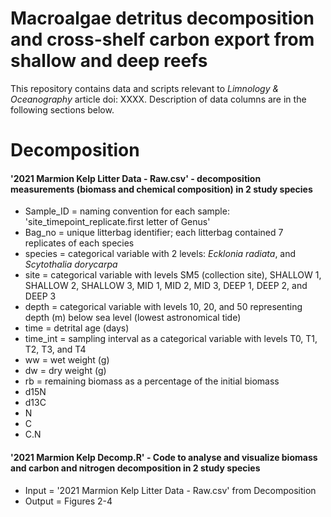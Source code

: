 # Macroalgae detritus decomposition and cross-shelf carbon export from shallow and deep reefs
This repository contains data and scripts relevant to *Limnology & Oceanography* article doi: XXXX. Description of data columns are in the following sections below.

# Decomposition #
#### '2021 Marmion Kelp Litter Data - Raw.csv' - decomposition measurements (biomass and chemical composition) in 2 study species
- Sample_ID = naming convention for each sample: 'site_timepoint_replicate.first letter of Genus'
- Bag_no = unique litterbag identifier; each litterbag contained 7 replicates of each species
- species = categorical variable with 2 levels: *Ecklonia radiata*, and *Scytothalia dorycarpa*
 - site = categorical variable with levels SM5 (collection site), SHALLOW 1, SHALLOW 2, SHALLOW 3, MID 1, MID 2, MID 3, DEEP 1, DEEP 2, and DEEP 3
- depth = categorical variable with levels 10, 20, and 50 representing depth (m) below sea level (lowest astronomical tide)
- time = detrital age (days)
- time_int = sampling interval as a categorical variable with levels T0, T1, T2, T3, and T4
- ww = wet weight (g)
- dw = dry weight (g)
- rb = remaining biomass as a percentage of the initial biomass
- d15N
- d13C
- N
- C
- C.N
#### '2021 Marmion Kelp Decomp.R' - Code to analyse and visualize biomass and carbon and nitrogen decomposition in 2 study species
- Input = '2021 Marmion Kelp Litter Data - Raw.csv' from Decomposition
- Output = Figures 2-4 
  


